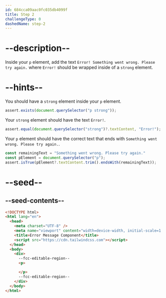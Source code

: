```yaml
---
id: 684cca09aac0fc035db4099f
title: Step 2
challengeType: 0
dashedName: step-2
---
```


# --description--

Inside your `p` element, add the text `Error! Something went wrong. Please try again.` where `Error!` should be wrapped inside of a `strong` element.

# --hints--

You should have a `strong` element inside your `p` element.

```js
assert.exists(document.querySelector("p strong"));
```

Your `strong` element should have the text `Error!`.

```js
assert.equal(document.querySelector("strong")?.textContent, "Error!");
```

Your `p` element should have the correct text that ends with `Something went wrong. Please try again.`.

```js
const remainingText = "Something went wrong. Please try again."
const pElement = document.querySelector("p");
assert.isTrue(pElement?.textContent.trim().endsWith(remainingText));
```

# --seed--

## --seed-contents--

```html
<!DOCTYPE html>
<html lang="en">
  <head>
    <meta charset="UTF-8" />
    <meta name="viewport" content="width=device-width, initial-scale=1.0" />
    <title>Error Message Component</title>
    <script src="https://cdn.tailwindcss.com"></script>
  </head>
  <body>
    <div>
      --fcc-editable-region--
      <p>

      </p>
      --fcc-editable-region--
    </div>
  </body>
</html>
```
